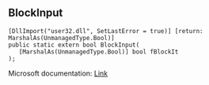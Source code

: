 ## BlockInput

```
[DllImport("user32.dll", SetLastError = true)] [return: MarshalAs(UnmanagedType.Bool)]
public static extern bool BlockInput(
   [MarshalAs(UnmanagedType.Bool)] bool fBlockIt
);
```

Microsoft documentation: [Link](https://docs.microsoft.com/en-us/windows/win32/api/winuser/nf-winuser-blockinput)
